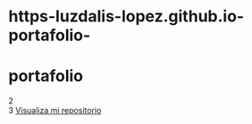 # https-luzdalis-lopez.github.io-portafolio-
# portafolio
2  
3  <a href="https://luzdalis-lopez.github.io/portafolio/">Visualiza mi repositorio</a>
